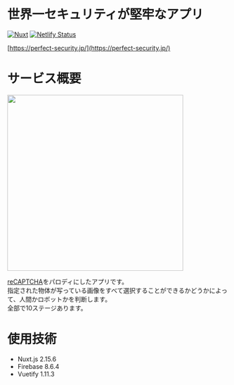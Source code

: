 # 世界一セキュリティが堅牢なアプリ
[![Nuxt](https://img.shields.io/badge/Nuxt-v2.15.6-brightgreen)](https://img.shields.io/badge/Nuxt-v2.15.6-brightgreen)
[![Netlify Status](https://img.shields.io/badge/Firebase-v8.6.4-yellow)](https://img.shields.io/badge/Firebase-v8.6.4-yellow)

[https://perfect-security.jp/](https://perfect-security.jp/)

# サービス概要

<a href="https://perfect-security.jp/">
  <img width="400" src="https://user-images.githubusercontent.com/72296262/122736426-fb7dae80-d2ba-11eb-8c18-9f56fef17568.gif" />
</a>

[reCAPTCHA](https://www.google.com/recaptcha/about/)をパロディにしたアプリです。  
指定された物体が写っている画像をすべて選択することができるかどうかによって、人間かロボットかを判断します。  
全部で10ステージあります。

# 使用技術
- Nuxt.js 2.15.6
- Firebase 8.6.4
- Vuetify 1.11.3
